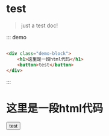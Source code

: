 # test
> just a test doc!


::: demo
```html

<div class="demo-block">
    <h1>这里是一段html代码</h1>
    <button>test</button>
</div>

```
:::

<div class="demo-block">
    <h1>这里是一段html代码</h1>
    <button>test</button>
</div>


